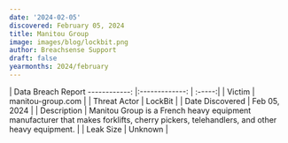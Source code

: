 ```yaml
---
date: '2024-02-05'
discovered: February 05, 2024
title: Manitou Group
image: images/blog/lockbit.png
author: Breachsense Support
draft: false
yearmonths: 2024/february
---
```



| Data Breach Report
------------:     |:-------------:    | :-----:|
| Victim      | manitou-group.com      | 
| Threat Actor      | LockBit      | 
| Date Discovered      | Feb 05, 2024      | 
| Description      | Manitou Group is a French heavy equipment manufacturer that makes forklifts, cherry pickers, telehandlers, and other heavy equipment.      | 
| Leak Size      | Unknown      | 

